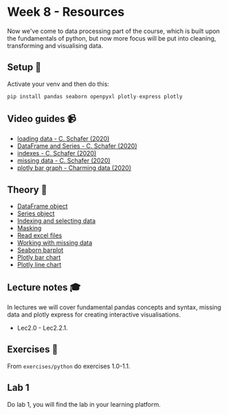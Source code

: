 # Week 8 - Resources

Now we've come to data processing part of the course, which is built upon the fundamentals of python, but now more focus will be put into cleaning, transforming and visualising data. 

## Setup :wrench:

Activate your venv and then do this: 

```py
pip install pandas seaborn openpyxl plotly-express plotly
```

## Video guides :video_camera:

- [loading data - C. Schafer (2020)][pandas_vid_load_data]
- [DataFrame and Series - C. Schafer (2020)][pandas_vid_df]
- [indexes - C. Schafer (2020)][pandas_vid_index]
- [missing data - C. Schafer (2020)][pandas_vid_nan]
- [plotly bar graph - Charming data (2020)](https://www.youtube.com/watch?v=N1GwQNatOwo&list=PLh3I780jNsiTXlWYiNWjq2rBgg3UsL1Ub&index=2)

[pipenv_vid]: https://www.youtube.com/watch?v=6Qmnh5C4Pmo
[pandas_vid_load_data]: https://www.youtube.com/watch?v=ZyhVh-qRZPA&t=450s
[pandas_vid_df]: https://www.youtube.com/watch?v=zmdjNSmRXF4
[pandas_vid_index]: https://www.youtube.com/watch?v=W9XjRYFkkyw&list=RDCMUCCezIgC97PvUuR4_gbFUs5g&index=3
[pandas_vid_nan]: https://www.youtube.com/watch?v=KdmPHEnPJPs&list=RDCMUCCezIgC97PvUuR4_gbFUs5g&index=9

## Theory :book:

- [DataFrame object](https://pandas.pydata.org/pandas-docs/stable/reference/api/pandas.DataFrame.html?highlight=dataframe#pandas.DataFrame)
- [Series object](https://pandas.pydata.org/pandas-docs/stable/reference/api/pandas.Series.html?highlight=series#pandas.Series)
- [Indexing and selecting data](https://pandas.pydata.org/pandas-docs/stable/user_guide/indexing.html)
- [Masking](https://pandas.pydata.org/docs/reference/api/pandas.DataFrame.mask.html)
- [Read excel files](https://pandas.pydata.org/docs/reference/api/pandas.read_excel.html)
- [Working with missing data](https://pandas.pydata.org/pandas-docs/stable/user_guide/missing_data.html)
- [Seaborn barplot](https://seaborn.pydata.org/generated/seaborn.barplot.html)
- [Plotly bar chart](https://plotly.com/python/bar-charts/)
- [Plotly line chart](https://plotly.com/python/line-charts/)



## Lecture notes :mortar_board:
In lectures we will cover fundamental pandas concepts and syntax, missing data and plotly express for creating interactive visualisations. 

- Lec2.0 - Lec2.2.1. 

## Exercises :running:
From `exercises/python` do exercises 1.0-1.1. 


## Lab 1 
Do lab 1, you will find the lab in your learning platform.